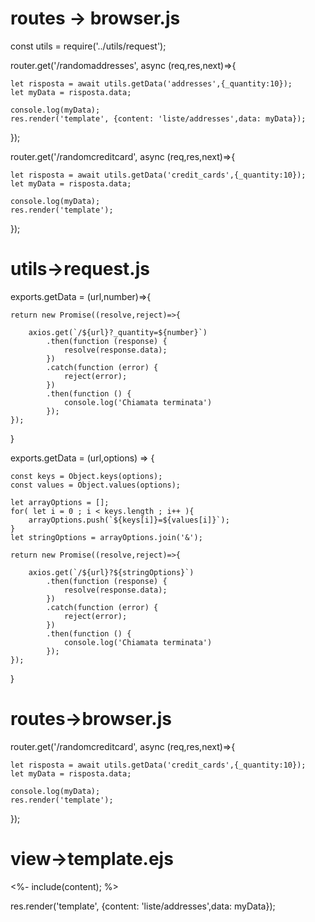 
# routes -> browser.js

const utils = require('../utils/request');

router.get('/randomaddresses', async (req,res,next)=>{

    let risposta = await utils.getData('addresses',{_quantity:10});
    let myData = risposta.data;

    console.log(myData);
    res.render('template', {content: 'liste/addresses',data: myData});

});

router.get('/randomcreditcard', async (req,res,next)=>{

    let risposta = await utils.getData('credit_cards',{_quantity:10});
    let myData = risposta.data;

    console.log(myData);
    res.render('template');

});


# utils->request.js

exports.getData = (url,number)=>{
    
    return new Promise((resolve,reject)=>{
    
        axios.get(`/${url}?_quantity=${number}`)
            .then(function (response) {
                resolve(response.data);
            })
            .catch(function (error) {
                reject(error);
            })
            .then(function () {
                console.log('Chiamata terminata')
            });
    });
}

exports.getData = (url,options) => {

    const keys = Object.keys(options);
    const values = Object.values(options);
    
    let arrayOptions = [];
    for( let i = 0 ; i < keys.length ; i++ ){
        arrayOptions.push(`${keys[i]}=${values[i]}`);    
    }
    let stringOptions = arrayOptions.join('&');

    return new Promise((resolve,reject)=>{
        
        axios.get(`/${url}?${stringOptions}`)
            .then(function (response) {
                resolve(response.data);
            })
            .catch(function (error) {
                reject(error);
            })
            .then(function () {
                console.log('Chiamata terminata')
            }); 
    });
}


# routes->browser.js

router.get('/randomcreditcard', async (req,res,next)=>{

    let risposta = await utils.getData('credit_cards',{_quantity:10});
    let myData = risposta.data;

    console.log(myData);
    res.render('template');

});


# view->template.ejs

<%- include(content); %>

res.render('template', {content: 'liste/addresses',data: myData});